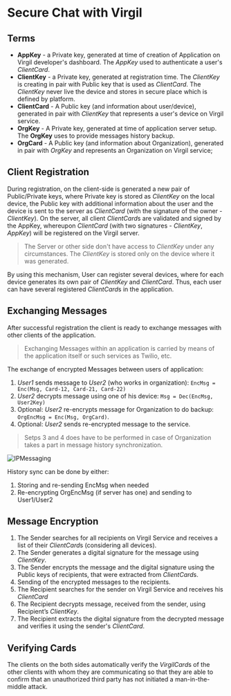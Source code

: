 # Secure Chat with Virgil


## Terms

- **AppKey** - a Private key, generated at time of creation of Application on Virgil developer's dashboard. The *AppKey* used to authenticate a user's *ClientCard*. 
- **ClientKey** - a Private key, generated at registration time. The *ClientKey* is creating in pair with Public key that is used as *ClientCard*. The *ClientKey* never live the device and stores in secure place which is defined by platform.
- **ClientCard** - A Public key (and information about user/device), generated in pair with *ClientKey* that represents a user's device on Virgil service.
- **OrgKey** - A Private key, generated at time of application server setup. The **OrgKey** uses to provide messages history backup.
- **OrgCard** - A Public key (and information about Organization), generated in pair with *OrgKey* and represents an Organization on Virgil service;

## Client Registration

During registration, on the client-side is generated a new pair of Public/Private keys, where Private key is stored as *ClientKey* on the local device, the Public key with additional information about the user and the device is sent to the server as *ClientCard* (with the signature of the owner - *ClientKey*). On the server, all client *ClientCard*s are validated and signed by the AppKey, whereupon *ClientCard* (with two signatures - *ClientKey*, *AppKey*) will be registered on the Virgil server.

> The Server or other side don't have access to *ClientKey* under any circumstances. The *ClientKey* is stored only on the device where it was generated.

By using this mechanism, User can register several devices, where for each device generates its own pair of *ClientKey* and *ClientCard*. Thus, each user can have several registered *ClientCard*s in the application.

## Exchanging Messages

After successful registration the client is ready to exchange messages with other clients of the application.

> Exchanging Messages within an application is carried by means of the application itself or such services as Twilio, etc.

The exchange of encrypted Messages between users of application:

1. *User1* sends message to *User2* (who works in organization):
  `EncMsg = Enc(Msg, Card-12, Card-21, Card-22)`
2. *User2* decrypts message using one of his device: `Msg = Dec(EncMsg, User2Key)`
3. Optional: *User2* re-encrypts message for Organization to do backup: `OrgEncMsg = Enc(Msg, OrgCard)`.
4. Optional: *User2* sends re-encrypted message to the service.

> Setps 3 and 4 does have to be performed in case of Organization takes a part in message history synchronization.

![IPMessaging](https://github.com/VirgilSecurity/virgil-demo-twilio/blob/master/Images/exchanging_messages.png?1)

History sync can be done by either:

1. Storing and re-sending EncMsg when needed
2. Re-encrypting OrgEncMsg (if server has one) and sending to User1/User2

## Message Encryption

1. The Sender searches for all recipients on Virgil Service and receives a list of their *ClientCard*s (considering all devices). 
2. The Sender generates a digital signature for the message using *ClientKey*. 
3. The Sender encrypts the message and the digital signature using the Public keys of recipients, that were extracted from *ClientCard*s. 
4. Sending of the encrypted messages to the recipients. 
5. The Recipient searches for the sender on Virgil Service and receives his *ClientCard*
6. The Recipient decrypts message, received from the sender, using Recipient’s *ClientKey*. 
7. The Recipient extracts the digital signature from the decrypted message and verifies it using the sender's *ClientCard*.

## Verifying Cards

The clients on the both sides automatically verify the *VirgilCard*s of the other clients with whom they are communicating so that they are able to confirm that an unauthorized third party has not initiated a man-in-the-middle attack.




